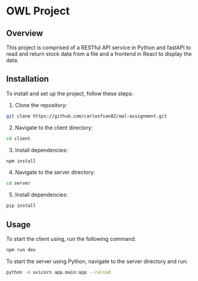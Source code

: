 # OWL Project

## Overview
This project is comprised of a RESTful API service in Python and fastAPI to read and return stock data from a file and a frontend in React to display the data.

## Installation
To install and set up the project, follow these steps:

1. Clone the repository:
  ```bash
  git clone https://github.com/carlosfsan82/owl-assignment.git
  ```
2. Navigate to the client directory:
  ```bash
  cd client
  ```
3. Install dependencies:
  ```bash
  npm install
  ```
4. Navigate to the server directory:
  ```bash
  cd server
  ```
5. Install dependencies:
  ```bash
  pip install
  ```

## Usage
To start the client using, run the following command:
```bash
npm run dev
```

To start the server using Python, navigate to the server directory and run:
```bash
python -m uvicorn app.main:app --reload
```
